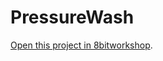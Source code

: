 PressureWash
=====

[Open this project in 8bitworkshop](http://8bitworkshop.com/redir.html?platform=nes&githubURL=https%3A%2F%2Fgithub.com%2Ftjhenry%2FPressureWash&file=PresureWash.c).
